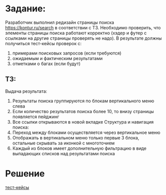 # Задание: 
Разработчик выполнил редизайн страницы поиска https://kontur.ru/search в соответствии с ТЗ. 
Необходимо проверить, что элементы страницы поиска работают корректно (хэдер и футер с ссылками 
на другие страницы проверять не надо). 
В результате должны получиться тест-кейсы проверок с: 
1. примерами поисковых запросов (если требуются) 
2. ожидаемым и фактическим результатами 
3. отметками о багах (если будут) 

## ТЗ: 
Выдача результата: 
1. Результаты поиска группируются по блокам вертикального меню слева 
2. Если количество результатов поиска более 10, то внизу страницы появляется пейджинг 
3. Все ссылки открываются в новой вкладке 
Структура и навигация поиска: 
1. Переход между блоками осуществляется через вертикальное меню 
2. Отображать в вертикальном меню только первые 3 блока, остальные скрывать за иконкой с 
многоточием 
3. Каждый из блоков имеет дополнительную фильтрацию в виде выпадающих списков над 
результатами поиска
# Решение
[тест-кейсы](https://github.com/reshikoveqa/test-tasks/blob/main/test-cases/test-cases-kontur.pdf)
